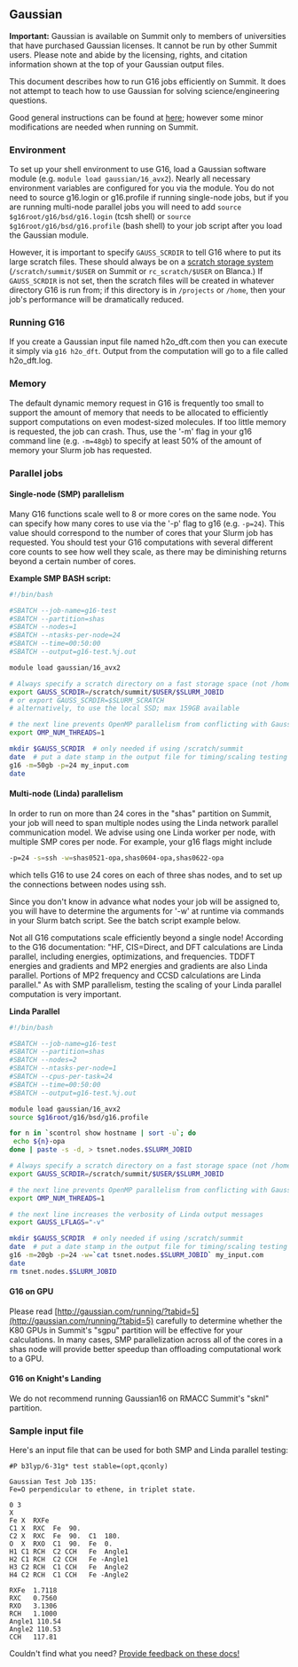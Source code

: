 ## Gaussian

__Important:__ Gaussian is available on Summit only to members of
universities that have purchased Gaussian licenses. It cannot be run
by other Summit users. Please note and abide by the licensing,
rights, and citation information shown at the top of your Gaussian
output files.

This document describes how to run G16 jobs efficiently on
Summit. It does not attempt to teach how to use Gaussian for solving
science/engineering questions.

Good general instructions can be found at
[here](http://gaussian.com/running/); however some minor modifications
are needed when running on Summit.


### Environment

To set up your shell environment to use G16, load a Gaussian software
module (e.g. `module load gaussian/16_avx2`). Nearly all necessary
environment variables are configured for you via the module. You do
not need to source g16.login or g16.profile if running single-node jobs, but if you are running multi-node parallel jobs you will need to add `source $g16root/g16/bsd/g16.login` (tcsh shell) or `source $g16root/g16/bsd/g16.profile` (bash shell) to your job script after you load the Gaussian module.

However, it is important to specify `GAUSS_SCRDIR` to tell G16 where
to put its large scratch files. These should always be on a [scratch storage system](../compute/filesystems.html)
(`/scratch/summit/$USER` on Summit or `rc_scratch/$USER` on Blanca.) If `GAUSS_SCRDIR` is not set, then the
scratch files will be created in whatever directory G16 is run from;
if this directory is in `/projects` or `/home`, then your job's
performance will be dramatically reduced.


### Running G16

If you create a Gaussian input file named h2o_dft.com then you can
execute it simply via `g16 h2o_dft`. Output from the computation will
go to a file called h2o_dft.log.


### Memory

The default dynamic memory request in G16 is frequently too small to
support the amount of memory that needs to be allocated to efficiently
support computations on even modest-sized molecules. If too little
memory is requested, the job can crash. Thus, use the '-m' flag in
your g16 command line (e.g. `-m=48gb`) to specify at least 50% of
the amount of memory your Slurm job has requested.


### Parallel jobs


#### Single-node (SMP) parallelism

Many G16 functions scale well to 8 or more cores on the same node. You
can specify how many cores to use via the '-p' flag to g16
(e.g. `-p=24`). This value should correspond to the number of cores
that your Slurm job has requested. You should test your G16
computations with several different core counts to see how well they
scale, as there may be diminishing returns beyond a certain number of
cores.

__Example SMP BASH script:__

```bash
#!/bin/bash

#SBATCH --job-name=g16-test
#SBATCH --partition=shas
#SBATCH --nodes=1
#SBATCH --ntasks-per-node=24
#SBATCH --time=00:50:00
#SBATCH --output=g16-test.%j.out

module load gaussian/16_avx2

# Always specify a scratch directory on a fast storage space (not /home or /projects!)
export GAUSS_SCRDIR=/scratch/summit/$USER/$SLURM_JOBID
# or export GAUSS_SCRDIR=$SLURM_SCRATCH
# alternatively, to use the local SSD; max 159GB available

# the next line prevents OpenMP parallelism from conflicting with Gaussian's internal SMP parallelization
export OMP_NUM_THREADS=1

mkdir $GAUSS_SCRDIR  # only needed if using /scratch/summit
date  # put a date stamp in the output file for timing/scaling testing if desired
g16 -m=50gb -p=24 my_input.com
date
```


#### Multi-node (Linda) parallelism

In order to run on more than 24 cores in the "shas" partition on
Summit, your job will need to span multiple nodes using the Linda
network parallel communication model. We advise using one Linda worker
per node, with multiple SMP cores per node. For example, your g16
flags might include

```bash
-p=24 -s=ssh -w=shas0521-opa,shas0604-opa,shas0622-opa
```

which tells G16 to use 24 cores on each of three shas nodes, and to
set up the connections between nodes using ssh.

Since you don't know in advance what nodes your job will be assigned
to, you will have to determine the arguments for '-w' at runtime via
commands in your Slurm batch script. See the batch script example
below.

Not all G16 computations scale efficiently beyond a single node!
According to the G16 documentation: "HF, CIS=Direct, and DFT
calculations are Linda parallel, including energies, optimizations,
and frequencies. TDDFT energies and gradients and MP2 energies and
gradients are also Linda parallel. Portions of MP2 frequency and CCSD
calculations are Linda parallel." As with SMP parallelism, testing the
scaling of your Linda parallel computation is very important.

__Linda Parallel__

```bash
#!/bin/bash

#SBATCH --job-name=g16-test
#SBATCH --partition=shas
#SBATCH --nodes=2
#SBATCH --ntasks-per-node=1
#SBATCH --cpus-per-task=24
#SBATCH --time=00:50:00
#SBATCH --output=g16-test.%j.out

module load gaussian/16_avx2
source $g16root/g16/bsd/g16.profile

for n in `scontrol show hostname | sort -u`; do
 echo ${n}-opa
done | paste -s -d, > tsnet.nodes.$SLURM_JOBID

# Always specify a scratch directory on a fast storage space (not /home or /projects!)
export GAUSS_SCRDIR=/scratch/summit/$USER/$SLURM_JOBID

# the next line prevents OpenMP parallelism from conflicting with Gaussian's internal parallelization
export OMP_NUM_THREADS=1

# the next line increases the verbosity of Linda output messages
export GAUSS_LFLAGS="-v"

mkdir $GAUSS_SCRDIR  # only needed if using /scratch/summit
date  # put a date stamp in the output file for timing/scaling testing
g16 -m=20gb -p=24 -w=`cat tsnet.nodes.$SLURM_JOBID` my_input.com
date
rm tsnet.nodes.$SLURM_JOBID
```


#### G16 on GPU

Please read [http://gaussian.com/running/?tabid=5](http://gaussian.com/running/?tabid=5) carefully to
determine whether the K80 GPUs in Summit's "sgpu" partition will be
effective for your calculations. In many cases, SMP parallelization
across all of the cores in a shas node will provide better speedup
than offloading computational work to a GPU.


#### G16 on Knight's Landing

We do not recommend running Gaussian16 on RMACC Summit's "sknl"
partition.

### Sample input file

Here's an input file that can be used for both SMP and Linda parallel
testing:

```
#P b3lyp/6-31g* test stable=(opt,qconly)

Gaussian Test Job 135:
Fe=O perpendicular to ethene, in triplet state.

0 3
X
Fe X  RXFe
C1 X  RXC  Fe  90.
C2 X  RXC  Fe  90.  C1  180.
O  X  RXO  C1  90.  Fe	0.
H1 C1 RCH  C2 CCH   Fe  Angle1
H2 C1 RCH  C2 CCH   Fe -Angle1
H3 C2 RCH  C1 CCH   Fe  Angle2
H4 C2 RCH  C1 CCH   Fe -Angle2

RXFe  1.7118
RXC   0.7560
RXO   3.1306
RCH   1.1000
Angle1 110.54
Angle2 110.53
CCH   117.81
```

Couldn't find what you need? [Provide feedback on these docs!](https://docs.google.com/forms/d/1WoP_KtLp9lnTEsgW7Os-we45_JbEt3aUgS6j61jARnk/edit)

